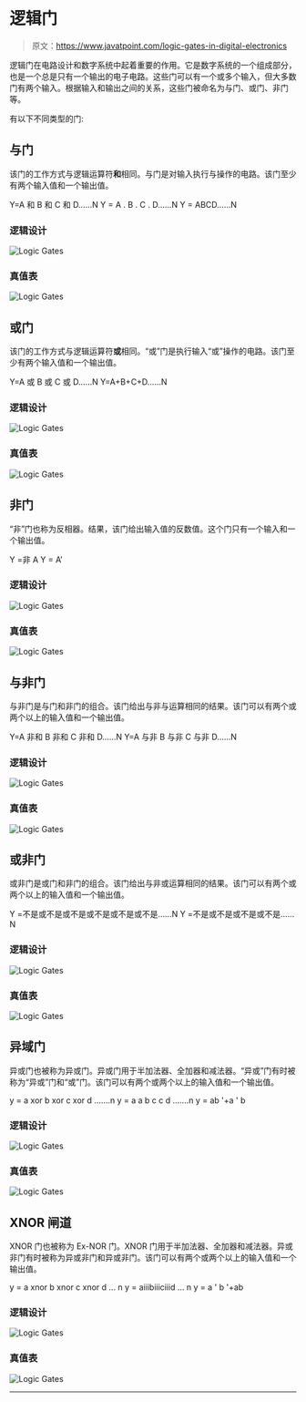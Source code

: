 # 逻辑门

> 原文：<https://www.javatpoint.com/logic-gates-in-digital-electronics>

逻辑门在电路设计和数字系统中起着重要的作用。它是数字系统的一个组成部分，也是一个总是只有一个输出的电子电路。这些门可以有一个或多个输入，但大多数门有两个输入。根据输入和输出之间的关系，这些门被命名为与门、或门、非门等。

有以下不同类型的门:

## 与门

该门的工作方式与逻辑运算符**和**相同。与门是对输入执行与操作的电路。该门至少有两个输入值和一个输出值。

Y=A 和 B 和 C 和 D……N
Y = A . B . C . D……N
Y = ABCD……N

### 逻辑设计

![Logic Gates](img/fd4cb951273b3160f1ca291a004e26f7.png)

### 真值表

![Logic Gates](img/1c2e668fad3b256fcd0990b46155156a.png)

## 或门

该门的工作方式与逻辑运算符**或**相同。“或”门是执行输入“或”操作的电路。该门至少有两个输入值和一个输出值。

Y=A 或 B 或 C 或 D……N
Y=A+B+C+D……N

### 逻辑设计

![Logic Gates](img/fd960c39263ac81008862505210c5a95.png)

### 真值表

![Logic Gates](img/2052afb745dc8707468adf7f4b725d17.png)

## 非门

“非”门也称为反相器。结果，该门给出输入值的反数值。这个门只有一个输入和一个输出值。

Y =非 A
Y = A’

### 逻辑设计

![Logic Gates](img/cb355f0d3be146fc4ff9d3d831e1a352.png)

### 真值表

![Logic Gates](img/8e1f2d47e8be64662763dc01aa0a6005.png)

## 与非门

与非门是与门和非门的组合。该门给出与非与运算相同的结果。该门可以有两个或两个以上的输入值和一个输出值。

Y=A 非和 B 非和 C 非和 D……N
Y=A 与非 B 与非 C 与非 D……N

### 逻辑设计

![Logic Gates](img/396fb547ebaed60b012c02eba4d9ff35.png)

### 真值表

![Logic Gates](img/116dbe44941a7f16560ed43c6a2041b1.png)

## 或非门

或非门是或门和非门的组合。该门给出与非或运算相同的结果。该门可以有两个或两个以上的输入值和一个输出值。

Y =不是或不是或不是或不是或不是或不是……N
Y =不是或不是或不是或不是……N

### 逻辑设计

![Logic Gates](img/7ef5e1e020d38e605222cc8cf1e4457c.png)

### 真值表

![Logic Gates](img/e2ff6a79d3fb733fb6ec899a68e6e759.png)

## 异域门

异或门也被称为异或门。异或门用于半加法器、全加器和减法器。“异或”门有时被称为“异或”门和“或”门。该门可以有两个或两个以上的输入值和一个输出值。

y = a xor b xor c xor d .……n
y = a a b c c d .……n
y = ab '+a ' b

### 逻辑设计

![Logic Gates](img/bec3bcc75ca85da265a17b2a0d885ebf.png)

### 真值表

![Logic Gates](img/b1f9fc726b2fb64ab004b29dfb4fd9f9.png)

## XNOR 闸道

XNOR 门也被称为 Ex-NOR 门。XNOR 门用于半加法器、全加器和减法器。异或非门有时被称为异或非门和异或非门。该门可以有两个或两个以上的输入值和一个输出值。

y = a xnor b xnor c xnor d ... n
y = aⅲbⅲcⅲd ... n
y = a ' b '+ab

### 逻辑设计

![Logic Gates](img/8ca1aa8a8632bbbb0d6a6ca4d08f630b.png)

### 真值表

![Logic Gates](img/49a949c3ee55f005e7fbb5ff53a10ce8.png)

* * *